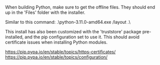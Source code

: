 When building Python, make sure to get the offline files. They should end up in the 'Files' folder with the installer.

Similar to this command:
.\python-3.11.0-amd64.exe /layout .\

This install has also been customized with the 'truststore' package pre-installed, and the pip configuration set to use it.
This should avoid certificate issues when installing Python modules.

https://pip.pypa.io/en/stable/topics/https-certificates/
https://pip.pypa.io/en/stable/topics/configuration/
